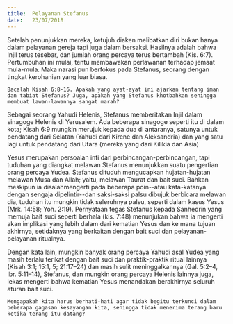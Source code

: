 ```yaml
---
title:  Pelayanan Stefanus
date:   23/07/2018
---
```


Setelah penunjukkan mereka, ketujuh diaken melibatkan diri bukan hanya dalam pelayanan gereja tapi juga dalam bersaksi. Hasilnya adalah bahwa Injil terus tesebar, dan jumlah orang percaya terus bertambah (Kis. 6:7). Pertumbuhan ini mulai, tentu membawakan perlawanan terhadap jemaat mula-mula. Maka narasi pun berfokus pada Stefanus, seorang dengan tingkat kerohanian yang luar biasa.

`Bacalah Kisah 6:8-16. Apakah yang ayat-ayat ini ajarkan tentang iman dan tabiat Stefanus? Juga, apakah yang Stefanus khotbahkan sehingga membuat lawan-lawannya sangat marah?`

Sebagai seorang Yahudi Helenis, Stefanus memberitakan Injil dalam sinagoge Helenis di Yerusalem. Ada beberapa sinagoge seperti itu di dalam kota; Kisah 6:9 mungkin merujuk kepada dua di antaranya, satunya untuk pendatang dari Selatan (Yahudi dari Kirene dan Aleksandria) dan yang satu lagi untuk pendatang dari Utara (mereka yang dari Kilikia dan Asia)

Yesus merupakan persoalan inti dari perbincangan-perbincangan, tapi tuduhan yang diangkat melawan Stefanus menunjukkan suatu pengertian orang percaya Yudea. Stefanus dituduh mengucapkan hujatan-hujatan melawan Musa dan Allah; yaitu, melawan Taurat dan bait suci. Bahkan meskipun ia disalahmengerti pada beberapa poin--atau kata-katanya dengan sengaja dipelintir--dan saksi-saksi palsu dibujuk berbicara melawan dia, tuduhan itu mungkin tidak seleruhnya palsu, seperti dalam kasus Yesus (Mrk. 14:58; Yoh. 2:19). Pernyataan tegas Stefanus kepada Sanhedrin yang memuja bait suci seperti berhala (kis. 7:48) menunjukan bahwa ia mengerti akan implikasi yang lebih dalam dari kematian Yesus dan ke mana tujuan akhirnya, setidaknya yang berkaitan dengan bait suci dan pelayanan-pelayanan ritualnya.

Dengan kata lain, mungkin banyak orang percaya Yahudi asal Yudea yang masih terlalu terikat dengan bait suci dan praktik-praktik ritual lainnya (Kisah 3:1; 15:1, 5; 21:17–24) dan masih sulit meninggalkannya (Gal. 5:2–4, Ibr. 5:11–14), Stefanus, dan mungkin orang percaya Helenis lainnya juga, lekas mengerti bahwa kematian Yesus menandakan berakhirnya seluruh aturan bait suci. 

`Mengapakah kita harus berhati-hati agar tidak begitu terkunci dalam beberapa gagasan kesayangan kita, sehingga tidak menerima terang baru ketika terang itu datang?`
